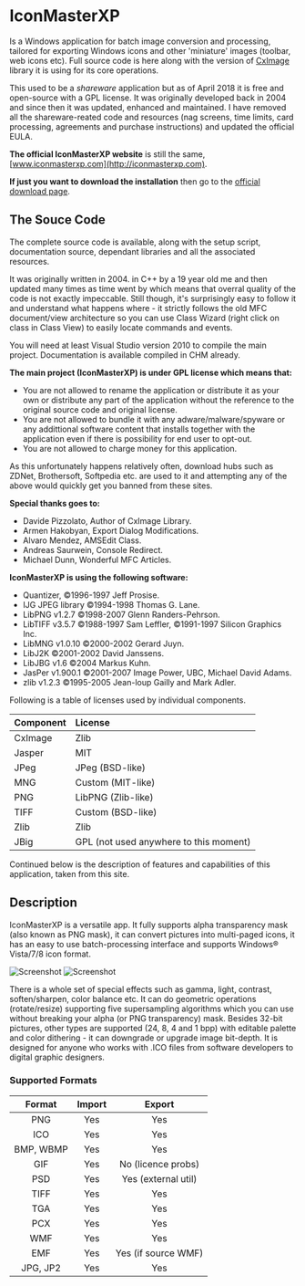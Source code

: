 # IconMasterXP
Is a Windows application for batch image conversion and processing, tailored for exporting Windows icons and other 'miniature' images (toolbar, web icons etc). Full source code is here along with the version of [CxImage](http://www.xdp.it/cximage/) library it is using for its core operations.

This used to be a *shareware* application but as of April 2018 it is free and open-source with a GPL license. It was originally developed back in 2004 and since then it was updated, enhanced and maintained. I have removed all the shareware-reated code and resources (nag screens, time limits, card processing, agreements and purchase instructions) and updated the official EULA.

**The official IconMasterXP website** is still the same, [www.iconmasterxp.com](http://iconmasterxp.com).

**If just you want to download the installation** then go to the [official download page](http://iconmasterxp.com/download.htm).

## The Souce Code
The complete source code is available, along with the setup script, documentation source, dependant libraries and all the associated resources. 

It was originally written in 2004. in C++ by a 19 year old me and then updated many times as time went by which means that overral quality of the code is not exactly impeccable. Still though, it's surprisingly easy to follow it and understand what happens where - it strictly follows the old MFC document/view architecture so you can use Class Wizard (right click on class in Class View) to easily locate commands and events. 

You will need at least Visual Studio version 2010 to compile the main project. Documentation is available compiled in CHM already.

**The main project (IconMasterXP) is under GPL license which means that:**
* You are not allowed to rename the application or distribute it as your own or distribute any part of the application without the reference to the original source code and original license.
* You are not allowed to bundle it with any adware/malware/spyware or any addittional software content that installs together with the application even if there is possibility for end user to opt-out.
* You are not allowed to charge money for this application.

As this unfortunately happens relatively often, download hubs such as ZDNet, Brothersoft, Softpedia etc. are used to it and attempting any of the above would quickly get you banned from these sites.

**Special thanks goes to:**
* Davide Pizzolato, Author of CxImage Library.
* Armen Hakobyan, Export Dialog Modifications.
* Alvaro Mendez, AMSEdit Class.
* Andreas Saurwein, Console Redirect.
* Michael Dunn, Wonderful MFC Articles.

**IconMasterXP is using the following software:**
* Quantizer, ©1996-1997 Jeff Prosise.
* IJG JPEG library ©1994-1998 Thomas G. Lane.
* LibPNG v1.2.7 ©1998-2007 Glenn Randers-Pehrson.
* LibTIFF v3.5.7 ©1988-1997 Sam Leffler, ©1991-1997 Silicon Graphics Inc.
* LibMNG v1.0.10 ©2000-2002 Gerard Juyn.
* LibJ2K ©2001-2002 David Janssens.
* LibJBG v1.6 ©2004 Markus Kuhn.
* JasPer v1.900.1 ©2001-2007 Image Power, UBC, Michael David Adams.
* zlib v1.2.3 ©1995-2005 Jean-loup Gailly and Mark Adler.

Following is a table of licenses used by individual components.

| Component     | License                                     |
| ------------- |:------------------------------------------- |
| CxImage       | Zlib                                        |
| Jasper        | MIT                                         |
| JPeg          | JPeg (BSD-like)                             |
| MNG           | Custom (MIT-like)                           |
| PNG           | LibPNG (Zlib-like)                          |
| TIFF          | Custom (BSD-like)                           |
| Zlib          | Zlib                                        |
| JBig          | GPL (not used anywhere to this moment)      |

Continued below is the description of features and capabilities of this application, taken from this site.

## Description

IconMasterXP is a versatile app. It fully supports alpha transparency mask (also known as PNG mask), it can convert pictures into multi-paged icons, it has an easy to use batch-processing interface and supports Windows® Vista/7/8 icon format.

![Screenshot](http://iconmasterxp.com/scr1.png)
![Screenshot](http://iconmasterxp.com/scr2.png)


There is a whole set of special effects such as gamma, light, contrast, soften/sharpen, color balance etc. It can do geometric operations (rotate/resize) supporting five supersampling algorithms which you can use without breaking your alpha (or PNG transparency) mask. Besides 32-bit pictures, other types are supported (24, 8, 4 and 1 bpp) with editable palette and color dithering - it can downgrade or upgrade image bit-depth. It is designed for anyone who works with .ICO files from software developers to digital graphic designers.

### Supported Formats

| Format        | Import  | Export                |
|:-------------:|:-------:|:---------------------:|
| PNG           | Yes     | Yes                   |
| ICO           | Yes     | Yes                   |
| BMP, WBMP     | Yes     | Yes                   |
| GIF           | Yes     | No (licence probs)    |
| PSD           | Yes     | Yes (external util)   |
| TIFF          | Yes     | Yes                   |
| TGA           | Yes     | Yes                   |
| PCX           | Yes     | Yes                   |
| WMF           | Yes     | Yes                   |
| EMF           | Yes     | Yes (if source WMF)   |
| JPG, JP2      | Yes     | Yes                   |
